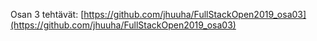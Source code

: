 Osan 3 tehtävät:
[https://github.com/jhuuha/FullStackOpen2019_osa03](https://github.com/jhuuha/FullStackOpen2019_osa03)
